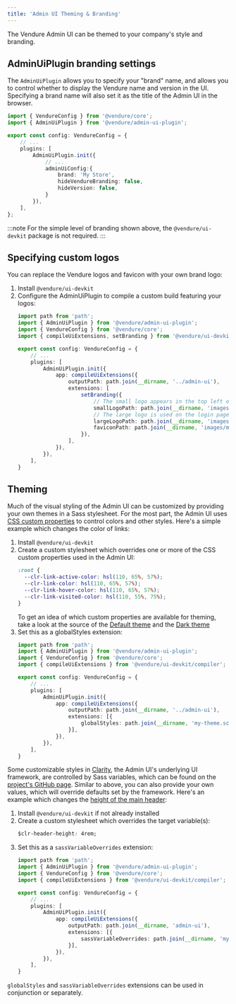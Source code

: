 ```yaml
---
title: 'Admin UI Theming & Branding'
---
```


The Vendure Admin UI can be themed to your company's style and branding.
    
## AdminUiPlugin branding settings

The `AdminUiPlugin` allows you to specify your "brand" name, and allows you to control whether to display the Vendure name and version in the UI. Specifying a brand name will also set it as the title of the Admin UI in the browser.

```ts title="src/vendure-config.ts"
import { VendureConfig } from '@vendure/core';
import { AdminUiPlugin } from '@vendure/admin-ui-plugin';

export const config: VendureConfig = {
    // ...
    plugins: [
        AdminUiPlugin.init({
            // ...
            adminUiConfig:{
                brand: 'My Store',
                hideVendureBranding: false,
                hideVersion: false,
            }
        }),
    ],
};
```

:::note
For the simple level of branding shown above, the `@vendure/ui-devkit` package is not required.
:::

## Specifying custom logos

You can replace the Vendure logos and favicon with your own brand logo:

1. Install `@vendure/ui-devkit`
2. Configure the AdminUiPlugin to compile a custom build featuring your logos:
    ```ts title="src/vendure-config.ts"
    import path from 'path';
    import { AdminUiPlugin } from '@vendure/admin-ui-plugin';
    import { VendureConfig } from '@vendure/core';
    import { compileUiExtensions, setBranding } from '@vendure/ui-devkit/compiler';
    
    export const config: VendureConfig = {
        // ...
        plugins: [
            AdminUiPlugin.init({
                app: compileUiExtensions({
                    outputPath: path.join(__dirname, '../admin-ui'),
                    extensions: [
                        setBranding({
                            // The small logo appears in the top left of the screen  
                            smallLogoPath: path.join(__dirname, 'images/my-logo-sm.png'),
                            // The large logo is used on the login page  
                            largeLogoPath: path.join(__dirname, 'images/my-logo-lg.png'),
                            faviconPath: path.join(__dirname, 'images/my-favicon.ico'),
                        }),
                    ],
                }),
            }),
        ],
    }
    ```

## Theming

Much of the visual styling of the Admin UI can be customized by providing your own themes in a Sass stylesheet. For the most part, the Admin UI uses [CSS custom properties](https://developer.mozilla.org/en-US/docs/Web/CSS/--*) to control colors and other styles. Here's a simple example which changes the color of links:

1. Install `@vendure/ui-devkit`
2. Create a custom stylesheet which overrides one or more of the CSS custom properties used in the Admin UI:
    ```css title="my-theme.scss"
    :root {
      --clr-link-active-color: hsl(110, 65%, 57%);
      --clr-link-color: hsl(110, 65%, 57%);
      --clr-link-hover-color: hsl(110, 65%, 57%);
      --clr-link-visited-color: hsl(110, 55%, 75%);
    }
    ```
   To get an idea of which custom properties are available for theming, take a look at the source of the [Default theme](https://github.com/vendure-ecommerce/vendure/tree/master/packages/admin-ui/src/lib/static/styles/theme/default.scss) and the [Dark theme](https://github.com/vendure-ecommerce/vendure/tree/master/packages/admin-ui/src/lib/static/styles/theme/dark.scss)
3. Set this as a globalStyles extension:   
    ```ts title="src/vendure-config.ts"
    import path from 'path';
    import { AdminUiPlugin } from '@vendure/admin-ui-plugin';
    import { VendureConfig } from '@vendure/core';
    import { compileUiExtensions } from '@vendure/ui-devkit/compiler';
    
    export const config: VendureConfig = {
        // ...
        plugins: [
            AdminUiPlugin.init({
                app: compileUiExtensions({
                    outputPath: path.join(__dirname, '../admin-ui'),
                    extensions: [{
                        globalStyles: path.join(__dirname, 'my-theme.scss')
                    }],
                }),
            }),
        ],
    }
    ```

Some customizable styles in [Clarity](https://clarity.design/), the Admin UI's underlying UI framework, are controlled by Sass variables, which can be found on the [project's GitHub page](https://github.com/vmware-clarity/ng-clarity/blob/689a572344149aea90df1676eae04479795754f3/projects/angular/src/utils/_variables.clarity.scss). Similar to above, you can also provide your own values, which will override defaults set by the framework. Here's an example which changes the [height of the main header](https://github.com/vmware-clarity/ng-clarity/blob/689a572344149aea90df1676eae04479795754f3/projects/angular/src/layout/main-container/_variables.header.scss#L10):

1. Install `@vendure/ui-devkit` if not already installed
2. Create a custom stylesheet which overrides the target variable(s):
    ```css title="my-variables.scss"
    $clr-header-height: 4rem;
    ```
3. Set this as a `sassVariableOverrides` extension:
    ```ts title="src/vendure-config.ts"
    import path from 'path';
    import { AdminUiPlugin } from '@vendure/admin-ui-plugin';
    import { VendureConfig } from '@vendure/core';
    import { compileUiExtensions } from '@vendure/ui-devkit/compiler';

    export const config: VendureConfig = {
        // ...
        plugins: [
            AdminUiPlugin.init({
                app: compileUiExtensions({
                    outputPath: path.join(__dirname, 'admin-ui'),
                    extensions: [{
                        sassVariableOverrides: path.join(__dirname, 'my-variables.scss')
                    }],
                }),
            }),
        ],
    }
    ```

`globalStyles` and `sassVariableOverrides` extensions can be used in conjunction or separately.
